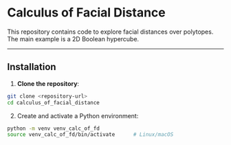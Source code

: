 # Calculus of Facial Distance

This repository contains code to explore facial distances over polytopes. The main example is a 2D Boolean hypercube.

---

## Installation

1. **Clone the repository**:

```bash
git clone <repository-url>
cd calculus_of_facial_distance
```

2. Create and activate a Python environment:
```bash
python -m venv venv_calc_of_fd
source venv_calc_of_fd/bin/activate      # Linux/macOS
```